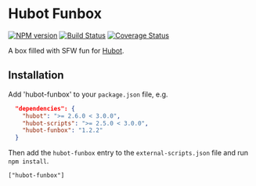 # Hubot Funbox

[![NPM version][npm-image]][npm-url]
[![Build Status][travis-image]][travis-url]
[![Coverage Status][coveralls-image]][coveralls-url]

A box filled with SFW fun for [Hubot](https://hubot.github.com).


## Installation

Add 'hubot-funbox' to your `package.json` file, e.g.

```json
  "dependencies": {
    "hubot": ">= 2.6.0 < 3.0.0",
    "hubot-scripts": ">= 2.5.0 < 3.0.0",
    "hubot-funbox": "1.2.2"
  }
```

Then add the `hubot-funbox` entry to the `external-scripts.json` file and run `npm install`.

    ["hubot-funbox"]

[npm-url]: https://www.npmjs.org/package/hubot-funbox
[npm-image]: http://img.shields.io/npm/v/hubot-funbox.svg?style=flat
[travis-url]: https://travis-ci.org/thefynx/hubot-funbox
[travis-image]: http://img.shields.io/travis/thefynx/hubot-funbox/master.svg?style=flat
[coveralls-url]: https://coveralls.io/r/thefynx/hubot-funbox
[coveralls-image]: http://img.shields.io/coveralls/thefynx/hubot-funbox/master.svg?style=flat
